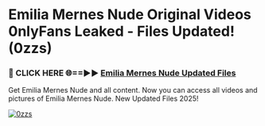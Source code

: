 # Emilia Mernes Nude Original Videos 0nlyFans Leaked - Files Updated! (0zzs)

<h3>🔴 CLICK HERE 🌐==►► <a href="https://tinyurl.com/yc6ubb5a" rel="nofollow">Emilia Mernes Nude Updated Files</a></h3>

Get Emilia Mernes Nude and all content. Now you can access all videos and pictures of Emilia Mernes Nude. New Updated Files 2025!

[![0zzs](https://i.imgur.com/7eu0CRL.gif)](https://tinyurl.com/yc6ubb5a)
